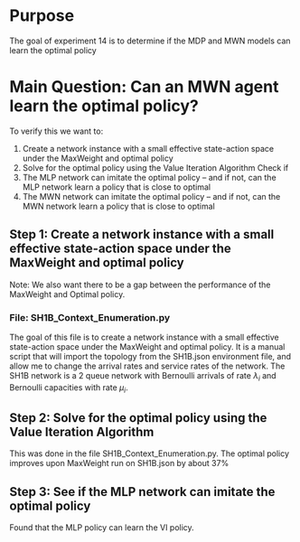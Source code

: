 # Purpose
The goal of experiment 14 is to determine if the MDP and MWN models can learn the optimal policy 

# Main Question: Can an MWN agent learn the optimal policy?
To verify this we want to:
1. Create a network instance with a small effective state-action space under the MaxWeight and optimal policy
2. Solve for the optimal policy using the Value Iteration Algorithm
Check if 
3. The MLP network can imitate the optimal policy – and if not, can the MLP network learn a policy that is close to optimal 
4. The MWN network can imitate the optimal policy – and if not, can the MWN network learn a policy that is close to optimal

## Step 1: Create a network instance with a small effective state-action space under the MaxWeight and optimal policy
Note: We also want there to be a gap between the performance of the MaxWeight and Optimal policy. 
### File: SH1B_Context_Enumeration.py
The goal of this file is to create a network instance with a small effective state-action space under the MaxWeight and optimal policy.
It is a manual script that will import the topology from the SH1B.json environment file, and allow me to change the 
arrival rates and service rates of the network.  The SH1B network is a 2 queue network with Bernoulli arrivals of rate
$\lambda_i$ and Bernoulli capacities with rate $\mu_i$. 

## Step 2: Solve for the optimal policy using the Value Iteration Algorithm
This was done in the file SH1B_Context_Enumeration.py. The optimal policy improves upon MaxWeight run on SH1B.json by about 37%


## Step 3: See if the MLP network can imitate the optimal policy
Found that the MLP policy can learn the VI policy.  

